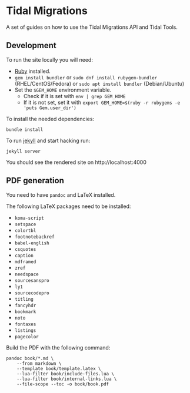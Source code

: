 # Tidal Migrations

A set of guides on how to use the Tidal Migrations API and Tidal Tools.


## Development

To run the site locally you will need:

- [Ruby](https://www.ruby-lang.org/en/) installed.
- `gem install bundler` or `sudo dnf install rubygem-bundler` (RHEL/CentOS/Fedora) or `sudo apt install bundler` (Debian/Ubuntu)
- Set the `$GEM_HOME` environment variable. 
    - Check if it is set with `env | grep GEM_HOME`
    - If it is not set, set it with `export GEM_HOME=$(ruby -r rubygems -e 'puts Gem.user_dir')`
    

To install the needed dependencies:

`bundle install`


To run [jekyll](https://jekyllrb.com/) and start hacking run:

`jekyll server`


You should see the rendered site on http://localhost:4000

## PDF generation

You need to have `pandoc` and LaTeX installed.

The following LaTeX packages need to be installed:

- `koma-script`
- `setspace`
- `colortbl`
- `footnotebackref`
- `babel-english`
- `csquotes`
- `caption`
- `mdframed`
- `zref`
- `needspace`
- `sourcesanspro`
- `ly1`
- `sourcecodepro`
- `titling`
- `fancyhdr`
- `bookmark`
- `noto`
- `fontaxes`
- `listings`
- `pagecolor`

Build the PDF with the following command:

```
pandoc book/*.md \
    --from markdown \
    --template book/template.latex \
    --lua-filter book/include-files.lua \
    --lua-filter book/internal-links.lua \
    --file-scope --toc -o book/book.pdf
```
